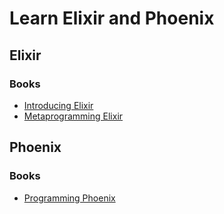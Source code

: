 # Learn Elixir and Phoenix


## Elixir


### Books

* [Introducing Elixir](https://www.safaribooksonline.com/library/view/introducing-elixir-2nd/9781491956847/)
* [Metaprogramming Elixir](https://www.safaribooksonline.com/library/view/metaprogramming-elixir/9781680500622/)


## Phoenix

### Books 

* [Programming Phoenix](https://pragprog.com/book/phoenix14/programming-phoenix-1-4)